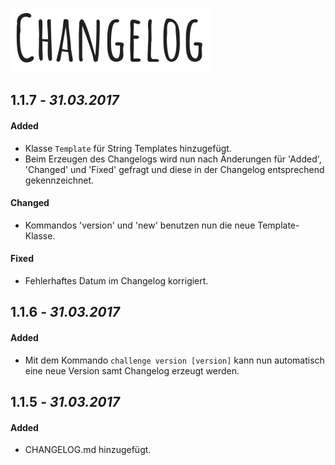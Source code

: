 ![Changelog](assets/Changelog.png)

<!-- CHANGES -->

## 1.1.7 _- 31.03.2017_
#### Added
- Klasse `Template` für String Templates hinzugefügt.
- Beim Erzeugen des Changelogs wird nun nach Änderungen für 'Added', 'Changed' und 'Fixed' gefragt und diese in der Changelog entsprechend gekennzeichnet.

#### Changed
- Kommandos 'version' und 'new' benutzen nun die neue Template-Klasse.

#### Fixed
- Fehlerhaftes Datum im Changelog korrigiert.

## 1.1.6 _- 31.03.2017_
#### Added
- Mit dem Kommando `challenge version [version]` kann nun automatisch eine neue Version samt Changelog erzeugt werden.

## 1.1.5 _- 31.03.2017_
#### Added
- CHANGELOG.md hinzugefügt.
